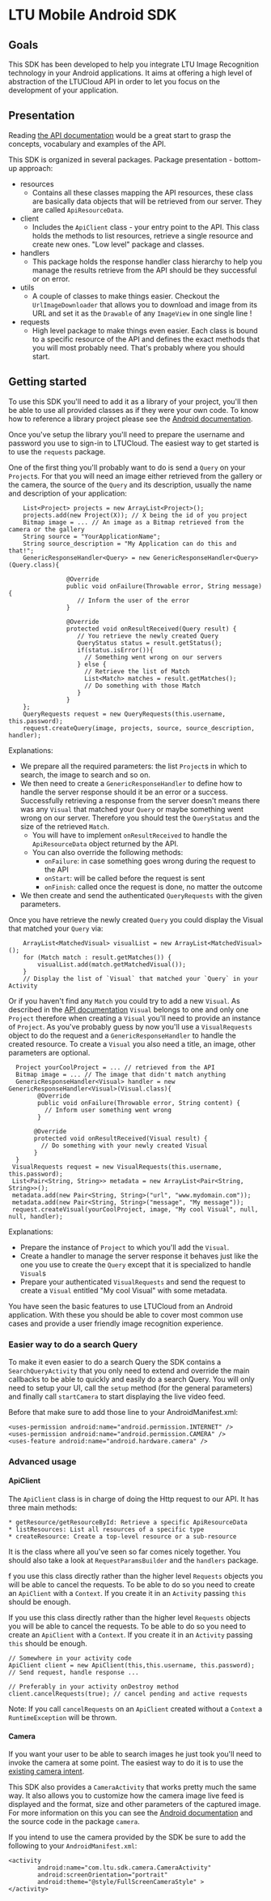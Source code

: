 # LTU Mobile Android SDK

## Goals

This SDK has been developed to help you integrate LTU Image Recognition technology
in your Android applications. It aims at offering a high level of abstraction
of the LTUCloud API in order to let you focus on the development of your application.

## Presentation

Reading [the API documentation](https://ltu2.ltutech.com/api/v1/) would be a
great start to grasp the concepts, vocabulary and examples of the API.

This SDK is organized in several packages. Package presentation - bottom-up approach:

  * resources
    * Contains all these classes mapping the API resources, these class are
    basically data objects that will be retrieved from our server. They are called
    `ApiResourceData`.
  * client
    * Includes the `ApiClient` class - your entry point to the API. This class
    holds the methods to list resources, retrieve a single resource and create
    new ones. "Low level" package and classes.
  * handlers
    * This package holds the response handler class hierarchy to help you
    manage the results retrieve from the API should be they successful or on error.
  * utils
    * A couple of classes to make things easier. Checkout the `UrlImageDownloader`
    that allows you to download and image from its URL and set it as the
    `Drawable` of any `ImageView` in one single line !
  * requests
    * High level package to make things even easier. Each class is bound to a
    specific resource of the API and defines the exact methods that you will
    most probably need. That's probably where you should start.

## Getting started

To use this SDK you'll need to add it as a library of your project, you'll then be
able to use all provided classes as if they were your own code. To know how to
reference a library project please see the [Android documentation](http://developer.android.com/tools/projects/projects-eclipse.html#ReferencingLibraryProject).


Once you've setup the library you'll need to prepare the username and password
you use to sign-in to LTUCloud. The easiest way to get started is to use the
`requests` package.

One of the first thing you'll probably want to do is send a `Query` on your
`Project`s. For that you will need an image either retrieved from the gallery
or the camera, the source of the `Query` and its description, usually the name
and description of your application:

        List<Project> projects = new ArrayList<Project>();
        projects.add(new Project(X)); // X being the id of you project
        Bitmap image = ... // An image as a Bitmap retrieved from the camera or the gallery
        String source = "YourApplicationName";
        String source_description = "My Application can do this and that!";
        GenericResponseHandler<Query> = new GenericResponseHandler<Query>(Query.class){

                    @Override
                    public void onFailure(Throwable error, String message) {
                       // Inform the user of the error
                    }

                    @Override
                    protected void onResultReceived(Query result) {
                       // You retrieve the newly created Query
                       QueryStatus status = result.getStatus();
                       if(status.isError()){
                         // Something went wrong on our servers
                       } else {
                         // Retrieve the list of Match
                         List<Match> matches = result.getMatches();
                         // Do something with those Match
                       }
                    }
        };
        QueryRequests request = new QueryRequests(this.username, this.password);
        request.createQuery(image, projects, source, source_description, handler);

Explanations:

  * We prepare all the required parameters: the list `Project`s in which to search, the image
    to search and so on.
  * We then need to create a `GenericResponseHandler` to define how to handle
    the server response should it be an error or a success. Successfully
    retrieving a response from the server doesn't means there was any `Visual`
    that matched your `Query` or maybe something went wrong on our server.
    Therefore you should test the `QueryStatus` and the size of the retrieved
    `Match`.
    * You will have to implement `onResultReceived` to handle the `ApiResourceData` object
      returned by the API.
    * You can also override the following methods:
      * `onFailure`: in case something goes wrong during the request to the API
      * `onStart`: will be called before the request is sent
      * `onFinish`: called once the request is done, no matter the outcome
  * We then create and send the authenticated `QueryRequests` with the given
    parameters.


Once you have retrieve the newly created `Query` you could display the Visual
that matched your `Query` via:

        ArrayList<MatchedVisual> visualList = new ArrayList<MatchedVisual>();
        for (Match match : result.getMatches()) {
            visualList.add(match.getMatchedVisual());
        }
        // Display the list of `Visual` that matched your `Query` in your Activity

Or if you haven't find any `Match` you could try to add a new `Visual`. As
described in the [API documentation](https://ltu2.ltutech.com/api/v1/) `Visual`
belongs to one and only one `Project` therefore when creating a `Visual` you'll
need to provide an instance of `Project`. As you've probably guess by now you'll
use a `VisualRequests` object to do the request and a `GenericResponseHandler`
to handle the created resource. To create a `Visual` you also need a title, an
image, other parameters are optional.

      Project yourCoolProject = ... // retrieved from the API
      Bitmap image = ... // The image that didn't match anything
      GenericResponseHandler<Visual> handler = new GenericResponseHandler<Visual>(Visual.class){
            @Override
            public void onFailure(Throwable error, String content) {
              // Inform user something went wrong
            }

           @Override
           protected void onResultReceived(Visual result) {
             // Do something with your newly created Visual
           }
      }
     VisualRequests request = new VisualRequests(this.username, this.password);
     List<Pair<String, String>> metadata = new ArrayList<Pair<String, String>>();
     metadata.add(new Pair<String, String>("url", "www.mydomain.com"));
     metadata.add(new Pair<String, String>("message", "My message"));
     request.createVisual(yourCoolProject, image, "My cool Visual", null, null, handler);

Explanations:

  * Prepare the instance of `Project` to which you'll add the `Visual`.
  * Create a handler to manage the server response it behaves just like the one
  you use to create the `Query` except that it is specialized to handle `Visual`s
  * Prepare your authenticated `VisualRequests` and send the request to create
  a `Visual` entitled "My cool Visual" with some metadata.

You have seen the basic features to use LTUCloud from an Android application.
With these you should be able to cover most common use cases and provide a user
friendly image recognition experience.

### Easier way to do a search Query

To make it even easier to do a search Query the SDK contains a
`SearchQueryActivity` that you only need to extend and override the main
callbacks to be able to quickly and easily do a search Query. You will only need
to setup your UI, call the `setup` method (for the general parameters) and
finally call `startCamera` to start displaying the live video feed.

Before that make sure to add those line to your AndroidManifest.xml:

    <uses-permission android:name="android.permission.INTERNET" />
    <uses-permission android:name="android.permission.CAMERA" />
    <uses-feature android:name="android.hardware.camera" />

### Advanced usage

#### ApiClient

The `ApiClient` class is in charge of doing the Http request to our API. It
has three main methods:

    * getResource/getResourceById: Retrieve a specific ApiResourceData
    * listResources: List all resources of a specific type
    * createResource: Create a top-level resource or a sub-resource

It is the class where all you've seen so far comes nicely together. You should
also take a look at `RequestParamsBuilder` and the `handlers` package.

f you use this class directly rather than the higher level `Requests` objects
you will be able to cancel the requests. To be able to do so you need to create
an `ApiClient` with a `Context`. If you create it in an `Activity` passing
`this` should be enough.

If you use this class directly rather than the higher level `Requests` objects
you will be able to cancel the requests. To be able to do so you need to create
an `ApiClient` with a `Context`. If you create it in an `Activity` passing
`this` should be enough.

    // Somewhere in your activity code
    ApiClient client = new ApiClient(this,this.username, this.password);
    // Send request, handle response ...

    // Preferably in your activity onDestroy method
    client.cancelRequests(true); // cancel pending and active requests

Note: If you call `cancelRequests` on an `ApiClient` created without a `Context`
a `RuntimeException` will be thrown.

#### Camera

If you want your user to be able to search images he just took you'll need to
invoke the camera at some point. The easiest way to do it is to use the
[existing camera intent](http://developer.android.com/guide/topics/media/camera.html#intents).

This SDK also provides a `CameraActivity` that works pretty much the same way.
It also allows you to customize how the camera image live feed is displayed
and the format, size and other parameters of the captured image. For more
information on this you can see the [Android documentation](http://developer.android.com/guide/topics/media/camera.html#custom-camera) and
the source code in the package `camera`.

If you intend to use the camera provided by the SDK be sure to add the following
to your `AndroidManifest.xml`:

    <activity
            android:name="com.ltu.sdk.camera.CameraActivity"
            android:screenOrientation="portrait"
            android:theme="@style/FullScreenCameraStyle" >
    </activity>
